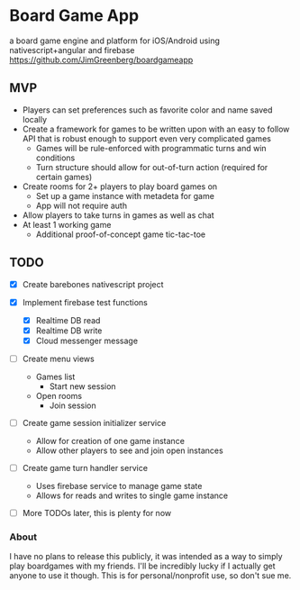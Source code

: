 # Board Game App
a board game engine and platform for iOS/Android using nativescript+angular and firebase
https://github.com/JimGreenberg/boardgameapp

## MVP
  - Players can set preferences such as favorite color and name saved locally
  - Create a framework for games to be written upon with an easy to follow API that is robust enough to support even very complicated games
    - Games will be rule-enforced with programmatic turns and win conditions
    - Turn structure should allow for out-of-turn action (required for certain games)
  - Create rooms for 2+ players to play board games on
    - Set up a game instance with metadeta for game
    - App will not require auth
  - Allow players to take turns in games as well as chat
  - At least 1 working game
    - Additional proof-of-concept game tic-tac-toe


## TODO
- [x] Create barebones nativescript project
- [x] Implement firebase test functions
  - [x] Realtime DB read
  - [x] Realtime DB write
  - [x] Cloud messenger message
- [ ] Create menu views
  - Games list
    - Start new session
  - Open rooms
    - Join session
- [ ] Create game session initializer service
  - Allow for creation of one game instance
  - Allow other players to see and join open instances
- [ ] Create game turn handler service
  - Uses firebase service to manage game state
  - Allows for reads and writes to single game instance


- [ ] More TODOs later, this is plenty for now


### About
I have no plans to release this publicly, it was intended as a way to simply play boardgames with my friends. I'll be incredibly lucky if I actually get anyone to use it though. This is for personal/nonprofit use, so don't sue me.
